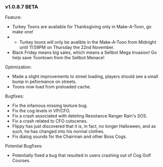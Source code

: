 ### v1.0.8.7 BETA
Feature:
- Turkey Toons are available for Thanksgiving only in Make-A-Toon, go make one!
- - Turkey toons will only be avalible in the Make-A-Toon from Midnight until 11:59PM on Thursday the 22nd November.
- Black Friday means big sales, which means a Sellbot Mega Invasion! Go help save Toontown from the Sellbot Menace!

Optimization:
- Made a slight improvements to street loading, players should see a small bump in peformance on streets.
- Toons now load from preloaded cache.

Bugfixes:
- Fix the infamous missing texture bug.
- Fix the cog levels in VP/CFO.
- Fix a crash associated with deleting Resistance Ranger Rain's SOS.
- Fix a crash related to CFO cutscenes.
- Flippy has just discovered that it is, in fact, no longer Halloween, and as such, he has changed into his normal clothes.
- Fix dialog sounds for the Chairman and other Boss Cogs.

Potential Bugfixes:
- Potentially fixed a bug that resulted in users crashing out of Cog Golf Courses.